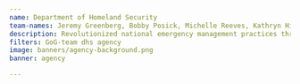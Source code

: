 ```yaml
---
name: Department of Homeland Security
team-names: Jeremy Greenberg, Bobby Posick, Michelle Reeves, Kathryn Hisek, Jordan Nelms
description: Revolutionized national emergency management practices through the development and release of the Lifeline Toolkit, Incident Stabilization Guide, and the revised National Response Framework.
filters: GoG-team dhs agency
image: banners/agency-background.png
banner: agency

---
```

